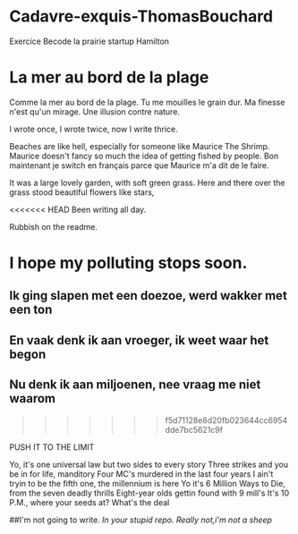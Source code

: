 # Cadavre-exquis-ThomasBouchard
Exercice Becode la prairie startup Hamilton

# **La mer au bord de la plage**

Comme la mer au bord de la plage. Tu me mouilles le grain dur.
Ma finesse n'est qu'un mirage. Une illusion contre nature.

I wrote once, I wrote twice, now I write thrice.

Beaches are like hell, especially for someone like Maurice The Shrimp.
Maurice doesn't fancy so much the idea of getting fished by people.
Bon maintenant je switch en français parce que Maurice m'a dit de le faire.

It was a large lovely garden,
 with soft green grass.
 Here and there over the grass stood beautiful flowers like stars,

<<<<<<< HEAD
Been writing all day.

Rubbish on the readme.

I hope my polluting stops soon.
=======
## Ik ging slapen met een doezoe, werd wakker met een ton
## En vaak denk ik aan vroeger, ik weet waar het begon
## Nu denk ik aan miljoenen, nee vraag me niet waarom
>>>>>>> f5d71128e8d20fb023644cc6954dde7bc5621c9f

PUSH IT TO THE LIMIT


Yo, it's one universal law but two sides to every story
Three strikes and you be in for life, manditory
Four MC's murdered in the last four years
I ain't tryin to be the fifth one, the millennium is here
Yo it's 6 Million Ways to Die, from the seven deadly thrills
Eight-year olds gettin found with 9 mill's
It's 10 P.M., where your seeds at? What's the deal


##I'm not going to write.
_In your stupid repo._
*Really not,i'm not a sheep*

